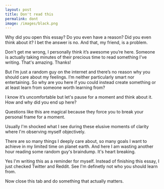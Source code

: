 ```yaml
---
layout: post
title: Don't read this
permalink: dont
image: /images/black.png
---
```





Why did you open this essay? Do you even have a reason? Did you even think about it? I bet the answer is no. And that, my friend, is a problem.

Don't get me wrong, I personally think it’s awesome you’re here. Someone is actually taking minutes of their precious time to read something I've writing. That's amazing. Thanks!

But I’m just a random guy on the internet and there’s no reason why you should care about my feelings. I’m neither particularly smart nor entertaining. So why are you here if you could instead create something or at least learn from someone worth learning from?

I know it’s uncomfortable but let's pause for a moment and think about it. How and why did you end up here? 

Questions like this are magical because they force you to break your personal frame for a moment. 

Usually I'm shocked what I see during these elusive moments of clarity where I'm observing myself objectively.

There are so many things I deeply care about, so many goals I want to achieve in my limited time on planet earth. And here I am wasting another hour reading some random guy's braindump. It's heart breaking. 

Yes I'm writing this as a reminder for myself. Instead of finishing this essay, I just checked Twitter and Reddit. See I'm definetly not who you should learn from. 

Now close this tab and do something that actually matters.